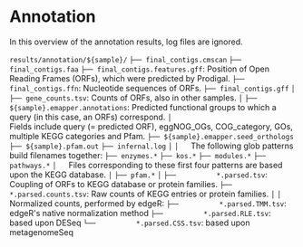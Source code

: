 # Annotation

In this overview of the annotation results, log files are ignored. 

`results/annotation/${sample}/`
`├── final_contigs.cmscan`
`├── final_contigs.faa`
`├── final_contigs.features.gff`: Position of Open Reading Frames (ORFs), which were predicted by Prodigal.
`├── final_contigs.ffn`: Nucleotide sequences of ORFs. 
`├── final_contigs.gff`
`│`
`├── gene_counts.tsv`:   Counts of ORFs, also in other samples.
`│`
`├── ${sample}.emapper.annotations`: Predicted functional groups to which a query (in this case, an ORFs) correspond.
`│                                `  Fields include query (= predicted ORF), eggNOG\_OGs, COG\_category, GOs, multiple KEGG categories and Pfam.
`├── ${sample}.emapper.seed_orthologs`
`├── ${sample}.pfam.out`
`├── infernal.log`
`│`
`│   `The following glob patterns build filenames together: 
`├── enzymes.*`
`├── kos.*`
`├── modules.*`
`├── pathways.*`
`│   `Files corresponding to these first four patterns are based upon the KEGG database.
`│`
`├── pfam.*`
`│`
`├──          *.parsed.tsv`: Coupling of ORFs to KEGG database or protein families.
`├──          *.parsed.counts.tsv`: Raw counts of KEGG entries or protein families.
`│`
`│            `Normalized counts, performed by edgeR:
`├──          *.parsed.TMM.tsv`: edgeR's native normalization method
`├──          *.parsed.RLE.tsv`: based upon DESeq
`└──          *.parsed.CSS.tsv`: based upon metagenomeSeq
